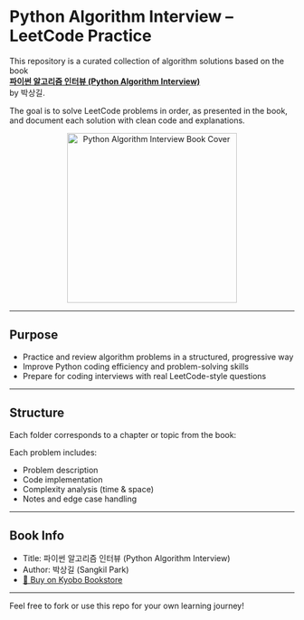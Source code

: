 # Python Algorithm Interview – LeetCode Practice

This repository is a curated collection of algorithm solutions based on the book  
**[파이썬 알고리즘 인터뷰 (Python Algorithm Interview)](https://product.kyobobook.co.kr/detail/S000001932748)**  
by 박상길.

The goal is to solve LeetCode problems in order, as presented in the book, and document each solution with clean code and explanations.

<p align="center">
  <img src="https://github.com/user-attachments/assets/60109539-857f-481a-8961-a773d0a582b7" width="300" alt="Python Algorithm Interview Book Cover">
</p>

---

## Purpose

- Practice and review algorithm problems in a structured, progressive way
- Improve Python coding efficiency and problem-solving skills
- Prepare for coding interviews with real LeetCode-style questions

---

## Structure

Each folder corresponds to a chapter or topic from the book:




Each problem includes:
- Problem description
- Code implementation
- Complexity analysis (time & space)
- Notes and edge case handling

---

## Book Info

- Title: 파이썬 알고리즘 인터뷰 (Python Algorithm Interview)
- Author: 박상길 (Sangkil Park)
- [📖 Buy on Kyobo Bookstore](https://product.kyobobook.co.kr/detail/S000001932748)

---

Feel free to fork or use this repo for your own learning journey!
